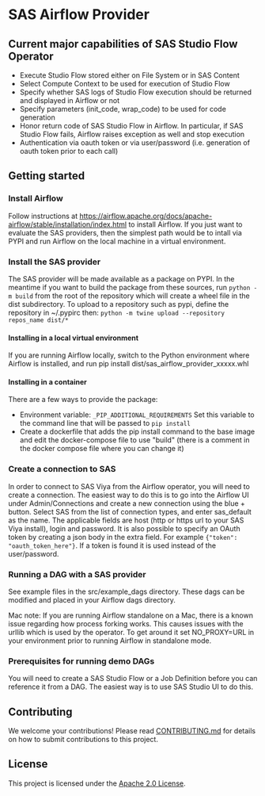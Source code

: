 # SAS Airflow Provider

## Current major capabilities of SAS Studio Flow Operator

* Execute Studio Flow stored either on File System or in SAS Content
* Select Compute Context to be used for execution of Studio Flow
* Specify whether SAS logs of Studio Flow execution should be returned and displayed in Airflow or not
* Specify parameters (init_code, wrap_code) to be used for code generation
* Honor return code of SAS Studio Flow in Airflow. In particular, if SAS Studio Flow fails, Airflow raises exception as well and stop execution
* Authentication via oauth token or via user/password (i.e. generation of oauth token prior to each call)


## Getting started
### Install Airflow
Follow instructions at https://airflow.apache.org/docs/apache-airflow/stable/installation/index.html to install Airflow.
If you just want to evaluate the SAS providers, then the simplest path would be to intall via PYPI and run Airflow on the local machine in a virtual environment. 
### Install the SAS provider
The SAS provider will be made available as a package on PYPI. In the meantime if you want to build the package from these sources, run `python -m build` from the root of the repository which will create a wheel file in the dist subdirectory.
To upload to a repository such as pypi, define the repository in ~/.pypirc then:
`python -m twine upload --repository repos_name dist/*`
#### Installing in a local virtual environment
If you are running Airflow locally, switch to the Python environment where Airflow is installed, and run pip install dist/sas_airflow_provider_xxxxx.whl
#### Installing in a container
There are a few ways to provide the package:
- Environment variable: ```_PIP_ADDITIONAL_REQUIREMENTS``` Set this variable to the command line that will be passed to ```pip install```
- Create a dockerfile that adds the pip install command to the base image and edit the docker-compose file to use "build" (there is a comment in the docker compose file where you can change it)

### Create a connection to SAS
In order to connect to SAS Viya from the Airflow operator, you will need to create a connection. The easiest way to do this is to go into the Airflow UI under Admin/Connections and create a new connection using the blue + button. Select SAS from the list of connection types, and enter sas_default as the name. The applicable fields are host (http or https url to your SAS Viya install), login and password. It is also possible to specify an OAuth token by creating a json body in the extra field. For example `{"token": "oauth_token_here"}`. If a token is found it is used instead of the user/password.

### Running a DAG with a SAS provider
See example files in the src/example_dags directory. These dags can be modified and 
placed in your Airflow dags directory. 

Mac note: If you are running Airflow standalone on a Mac, there is a known issue regarding how process forking works.
This causes issues with the urllib which is used by the operator. To get around it set NO_PROXY=URL in your environment
prior to running Airflow in standalone mode.

### Prerequisites for running demo DAGs
You will need to create a SAS Studio Flow or a Job Definition before you can reference it from a DAG. The easiest way is to use SAS Studio UI to do this.


## Contributing
We welcome your contributions! Please read [CONTRIBUTING.md](CONTRIBUTING.md) for
details on how to submit contributions to this project.

## License
This project is licensed under the [Apache 2.0 License](LICENSE).
